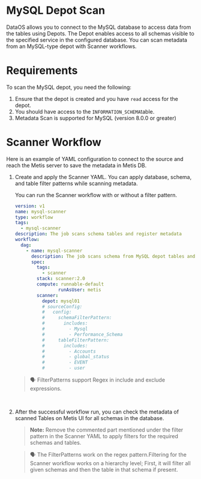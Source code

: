 # **MySQL Depot Scan**

DataOS allows you to connect to the MySQL database to access data from the tables using Depots. The  Depot enables access to all schemas visible to the specified service in the configured database. You can scan metadata from an MySQL-type depot with Scanner workflows.

# **Requirements**

To scan the MySQL depot, you need the following:

1. Ensure that the depot is created and you have `read` access for the depot.
2. You should have access to the `INFORMATION_SCHEMA`table.
3. Metadata Scan is supported for MySQL (version 8.0.0 or greater)

# **Scanner Workflow**

Here is an example of YAML configuration to connect to the source and reach the Metis server to save the metadata in Metis DB.

1. Create and apply the Scanner YAML. You can apply database, schema, and table filter patterns while scanning metadata.
    
    You can run the Scanner workflow with or without a filter pattern. 
    
    ```yaml
    version: v1
    name: mysql-scanner
    type: workflow
    tags:
      - mysql-scanner
    description: The job scans schema tables and register metadata
    workflow:
      dag:
        - name: mysql-scanner
          description: The job scans schema from MySQL depot tables and register metadata to metis2
          spec:
            tags:
              - scanner
            stack: scanner:2.0
            compute: runnable-default
    				runAsUser: metis
            scanner:
              depot: mysql01
              # sourceConfig:
              #   config:
              #     schemaFilterPattern:
              #       includes:
              #         - Mysql
              #         - Performance_Schema
              #     tableFilterPattern:
              #       includes:
              #         - Accounts
              #         - global_status
              #         - EVENT
              #         - user
    ```
    
    
    > 🗣️ FilterPatterns support Regex in include and exclude expressions.
    
<br>
    
2. After the successful workflow run, you can check the metadata of scanned Tables on Metis UI for all schemas in the database.
    
     
    
    > **Note:** Remove the commented part mentioned under the filter pattern in the Scanner YAML to apply filters for the required schemas and tables.
    > 
    
    > 🗣 The FilterPatterns  work on the regex pattern.Filtering for the Scanner workflow works on a hierarchy level; First, it will filter all given schemas and then the table in that schema if present.